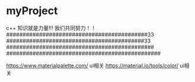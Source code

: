 ﻿# myProject
c++
知识就是力量!!!
我们共同努力！！
###########################################33
##########################################33
#############################################
###############################################

https://www.materialpalette.com/      ui相关
https://material.io/tools/color/      ui相关

